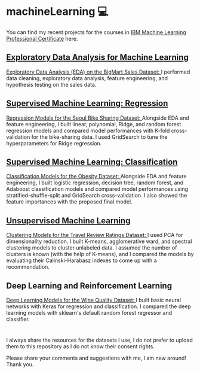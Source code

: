# machineLearning 💻
You can find my recent projects for the courses in [IBM Machine Learning Professional Certificate](https://www.coursera.org/professional-certificates/ibm-machine-learning?=) here.

## [Exploratory Data Analysis for Machine Learning](https://www.coursera.org/account/accomplishments/certificate/PD3LRSU43QLY)

[Exploratory Data Analysis (EDA) on the BigMart Sales Dataset: ](https://github.com/sudekc/machineLearning/blob/ac953ba66476219740b328b793d8f38651e5836a/bigmart-sales-data-eda.ipynb) I performed data cleaning, exploratory data analysis, feature engineering, and hypothesis testing on the sales data.

## [Supervised Machine Learning: Regression](https://www.coursera.org/account/accomplishments/certificate/EKSL4HAT7MRN)

[Regression Models for the Seoul Bike Sharing Dataset: ](https://github.com/sudekc/machineLearning/blob/035a398c1449e706c44a1fca0c0a8bf76a6c9d33/seoul-bike-data-regression.ipynb) Alongside EDA and feature engineering, I built linear, polynomial, Ridge, and random forest regression models and compared model performances with K-fold cross-validation for the bike-sharing data. I used GridSearch to tune the hyperparameters for Ridge regression.

## [Supervised Machine Learning: Classification](https://www.coursera.org/account/accomplishments/certificate/EVGTLZXLW5N2)

[Classification Models for the Obesity Dataset: ](https://github.com/sudekc/machineLearning/blob/035a398c1449e706c44a1fca0c0a8bf76a6c9d33/obesity-data-classification.ipynb) Alongside EDA and feature engineering, I built logistic regression, decision tree, random forest, and Adaboost classification models and compared model performances using stratified-shuffle-split and GridSearch cross-validation. I also showed the feature importances with the proposed final model.

## [Unsupervised Machine Learning](https://www.coursera.org/account/accomplishments/certificate/BJ9E3VUSS63D)
[Clustering Models for the Travel Review Ratings Dataset: ](https://github.com/sudekc/machineLearning/blob/27ac027a19b7d2275adb1673ca7bf53fd402b8e1/travel-review-clustering.ipynb) I used PCA for dimensionality reduction. I built K-means, agglomerative ward, and spectral clustering models to cluster unlabeled data. I assumed the number of clusters is known (with the help of K-means), and I compared the models by evaluating their Calinski-Harabasz indexes to come up with a recommendation. 

## Deep Learning and Reinforcement Learning
[Deep Learning Models for the Wine Quality Dataset: ](https://github.com/sudekc/machineLearning/blob/be917f925efc5ba446ed25d99d7aaf242287cc65/wine-quality-deep-learning.ipynb) I built basic neural networks with Keras for regression and classification. I compared the deep learning models with sklearn's default random forest regressor and classifier.

#

I always share the resources for the datasets I use, I do not prefer to upload them to this repository as I do not know their consent rights.

Please share your comments and suggestions with me, I am new around! Thank you.
